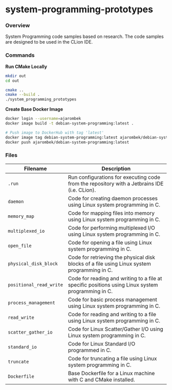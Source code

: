 # system-programming-prototypes

### Overview

System Programming code samples based on research.  The code samples are designed to be used in the CLion IDE.

### Commands

**Run CMake Locally**

```bash
mkdir out
cd out

cmake ..
cmake --build .
./system_programming_prototypes
```

**Create Base Docker Image**

```bash
docker login --username=ajarombek
docker image build -t debian-system-programming:latest .

# Push image to DockerHub with tag 'latest'
docker image tag debian-system-programming:latest ajarombek/debian-system-programming:latest
docker push ajarombek/debian-system-programming:latest
```

### Files

| Filename                | Description                                                                                       |
|-------------------------|---------------------------------------------------------------------------------------------------|
| `.run`                  | Run configurations for executing code from the repository with a Jetbrains IDE (i.e. CLion).      |
| `daemon`                | Code for creating daemon processes using Linux system programming in C.                           |
| `memory_map`            | Code for mapping files into memory using Linux system programming in C.                           |
| `multiplexed_io`        | Code for performing multiplexed I/O using Linux system programming in C.                          |
| `open_file`             | Code for opening a file using Linux system programming in C.                                      |
| `physical_disk_block`   | Code for retrieving the physical disk blocks of a file using Linux system programming in C.       |
| `positional_read_write` | Code for reading and writing to a file at specific positions using Linux system programming in C. |
| `process_management`    | Code for basic process management using Linux system programming in C.                            |
| `read_write`            | Code for reading and writing to a file using Linux system programming in C.                       |
| `scatter_gather_io`     | Code for Linux Scatter/Gather I/O using Linux system programming in C.                            |
| `standard_io`           | Code for Linux Standard I/O programmed in C.                                                      |
| `truncate`              | Code for truncating a file using Linux system programming in C.                                   |
| `Dockerfile`            | Base Dockerfile for a Linux machine with C and CMake installed.                                   |
